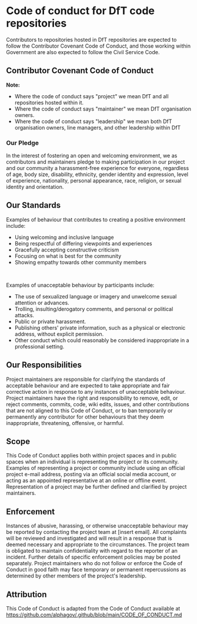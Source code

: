 <h1>Code of conduct for DfT code repositories</h1>

<p>
  Contributors to repositories hosted in DfT repositories are expected to follow the Contributor Covenant Code of Conduct, and those working within Government are also           expected to follow the Civil Service Code.
</p>
<h2>Contributor Covenant Code of Conduct</h2>
<strong>Note:</strong>
</br>
<ul>
  <li>Where the code of conduct says "project" we mean DfT and all repositories hosted within it.</li>
  <li>Where the code of conduct says "maintainer" we mean DfT organisation owners.</li>
  <li>Where the code of conduct says "leadership" we mean both DfT organisation owners, line managers, and other leadership within DfT</li>
</ul>
<h3>Our Pledge</h3>
<p>
  In the interest of fostering an open and welcoming environment, we as contributors and maintainers pledge to making participation in our project and our community a harassment-free experience for everyone, regardless of age, body size, disability, ethnicity, gender identity and expression, level of experience, nationality, personal appearance, race, religion, or sexual identity and orientation.
</p>
<h2>Our Standards</h2>
<p>Examples of behaviour that contributes to creating a positive environment include:<p>
<ul>
  <li> Using welcoming and inclusive language </li>
  <li> Being respectful of differing viewpoints and experiences </li>
  <li> Gracefully accepting constructive criticism </li>
  <li> Focusing on what is best for the community </li>
  <li> Showing empathy towards other community members </li>
</ul>
</br>
<p>Examples of unacceptable behaviour by participants include:</p>
<ul>
    <li>The use of sexualized language or imagery and unwelcome sexual attention or advances.</li>
    <li>Trolling, insulting/derogatory comments, and personal or political attacks.</li>
    <li>Public or private harassment.</li>
    <li>Publishing others' private information, such as a physical or electronic address, without explicit permission.</li>
    <li>Other conduct which could reasonably be considered inappropriate in a professional setting.</li>
</ul>
<h2>Our Responsibilities</h2>
<p>
    Project maintainers are responsible for clarifying the standards of acceptable behaviour and are expected to take appropriate and fair corrective action in response to any instances of unacceptable behaviour.
    Project maintainers have the right and responsibility to remove, edit, or reject comments, commits, code, wiki edits, issues, and other contributions that are not aligned to this Code of Conduct, or to ban temporarily or permanently any contributor for other behaviours that they deem inappropriate, threatening, offensive, or harmful.
</p>
<h2>Scope</h2>
<p>
    This Code of Conduct applies both within project spaces and in public spaces when an individual is representing the project or its community. Examples of representing a project or community include using an official project e-mail address, posting via an official social media account, or acting as an appointed representative at an online or offline event. Representation of a project may be further defined and clarified by project maintainers.
</p>
<h2>Enforcement</h2>
<p>
    Instances of abusive, harassing, or otherwise unacceptable behaviour may be reported by contacting the project team at [insert email]. All complaints will be reviewed and investigated and will result in a response that is deemed necessary and appropriate to the circumstances. The project team is obligated to maintain confidentiality with regard to the reporter of an incident. Further details of specific enforcement policies may be posted separately.
    Project maintainers who do not follow or enforce the Code of Conduct in good faith may face temporary or permanent repercussions as determined by other members of the project's leadership.
</p>
<h2>Attribution</h2>
<p>
    This Code of Conduct is adapted from the Code of Conduct available at <a href="https://github.com/alphagov/.github/blob/main/CODE_OF_CONDUCT.md">https://github.com/alphagov/.github/blob/main/CODE_OF_CONDUCT.md</a>
</p>





